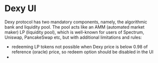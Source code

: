 # Dexy UI

Dexy protocol has two mandatory components, namely, the algorithmic bank and liquidity pool. 
The pool acts like an AMM (automated market maker) LP (liquidity pool), which is well-known for users of Spectrum, Uniswap, 
PancakeSwap etc, but with additional limitations and rules:

* redeeming LP tokens not possible when Dexy price is below 0.98 of reference (oracle) price, so 
  redeem option should be disabled in the UI
* 